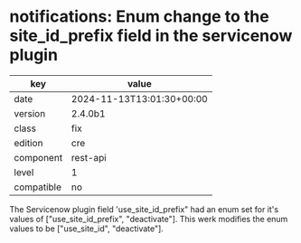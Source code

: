 [//]: # (werk v2)
# notifications: Enum change to the site_id_prefix field in the servicenow plugin

key        | value
---------- | ---
date       | 2024-11-13T13:01:30+00:00
version    | 2.4.0b1
class      | fix
edition    | cre
component  | rest-api
level      | 1
compatible | no

The Servicenow plugin field 'use_site_id_prefix" had an enum set for it's values
of ["use_site_id_prefix", "deactivate"].  This werk modifies the enum values to
be ["use_site_id", "deactivate"].
